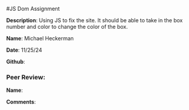 #JS Dom Assignment

**Description**:  Using JS to fix the site. It should be able to take in the box number and color to change the color of the box.

**Name**: Michael Heckerman

**Date**: 11/25/24

**Github**:

### Peer Review:

**Name**:

**Comments**: